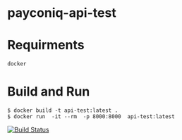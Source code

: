 # payconiq-api-test

# Requirments
```shell
docker
```

# Build and Run
```shell
$ docker build -t api-test:latest .
$ docker run  -it --rm  -p 8000:8000  api-test:latest
```

[![Build Status](https://e6cc-78-109-71-35.eu.ngrok.io/api/badges/mouse-alpha/swag-labs-ui-test/status.svg)](https://e6cc-78-109-71-35.eu.ngrok.io/mouse-alpha/swag-labs-ui-test)
